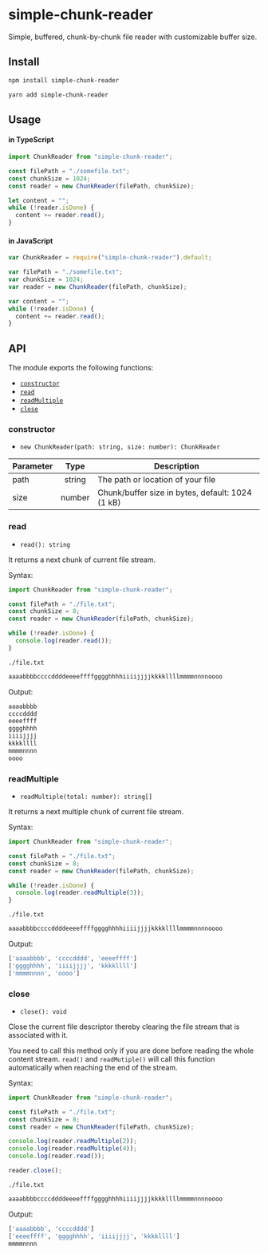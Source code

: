 # simple-chunk-reader

Simple, buffered, chunk-by-chunk file reader with customizable buffer size.

## Install

```sh
npm install simple-chunk-reader
```

```sh
yarn add simple-chunk-reader
```

## Usage

#### in TypeScript

```ts
import ChunkReader from "simple-chunk-reader";

const filePath = "./somefile.txt";
const chunkSize = 1024;
const reader = new ChunkReader(filePath, chunkSize);

let content = "";
while (!reader.isDone) {
  content += reader.read();
}
```

#### in JavaScript

```js
var ChunkReader = require("simple-chunk-reader").default;

var filePath = "./somefile.txt";
var chunkSize = 1024;
var reader = new ChunkReader(filePath, chunkSize);

var content = "";
while (!reader.isDone) {
  content += reader.read();
}
```

## API

The module exports the following functions:

- [`constructor`](#constructor)
- [`read`](#read)
- [`readMultiple`](#readMultiple)
- [`close`](#close)

### constructor

- `new ChunkReader(path: string, size: number): ChunkReader`

| Parameter |  Type  | Description                                      |
| --------- | :----: | ------------------------------------------------ |
| path      | string | The path or location of your file                |
| size      | number | Chunk/buffer size in bytes, default: 1024 (1 kB) |

### read

- `read(): string`

It returns a next chunk of current file stream.

Syntax:

```ts
import ChunkReader from "simple-chunk-reader";

const filePath = "./file.txt";
const chunkSize = 8;
const reader = new ChunkReader(filePath, chunkSize);

while (!reader.isDone) {
  console.log(reader.read());
}
```

`./file.txt`

```txt
aaaabbbbccccddddeeeeffffgggghhhhiiiijjjjkkkkllllmmmmnnnnoooo
```

Output:

```bash
aaaabbbb
ccccdddd
eeeeffff
gggghhhh
iiiijjjj
kkkkllll
mmmmnnnn
oooo
```

### readMultiple

- `readMultiple(total: number): string[]`

It returns a next multiple chunk of current file stream.

Syntax:

```ts
import ChunkReader from "simple-chunk-reader";

const filePath = "./file.txt";
const chunkSize = 8;
const reader = new ChunkReader(filePath, chunkSize);

while (!reader.isDone) {
  console.log(reader.readMultiple(3));
}
```

`./file.txt`

```txt
aaaabbbbccccddddeeeeffffgggghhhhiiiijjjjkkkkllllmmmmnnnnoooo
```

Output:

```bash
['aaaabbbb', 'ccccdddd', 'eeeeffff']
['gggghhhh', 'iiiijjjj', 'kkkkllll']
['mmmmnnnn', 'oooo']
```

### close

- `close(): void`

Close the current file descriptor thereby clearing the file stream that is associated with it.

You need to call this method only if you are done before reading the whole content stream. `read()` and `readMutiple()` will call this function automatically when reaching the end of the stream.

Syntax:

```ts
import ChunkReader from "simple-chunk-reader";

const filePath = "./file.txt";
const chunkSize = 8;
const reader = new ChunkReader(filePath, chunkSize);

console.log(reader.readMultiple(2));
console.log(reader.readMultiple(4));
console.log(reader.read());

reader.close();
```

`./file.txt`

```txt
aaaabbbbccccddddeeeeffffgggghhhhiiiijjjjkkkkllllmmmmnnnnoooo
```

Output:

```bash
['aaaabbbb', 'ccccdddd']
['eeeeffff', 'gggghhhh', 'iiiijjjj', 'kkkkllll']
mmmmnnnn
```

